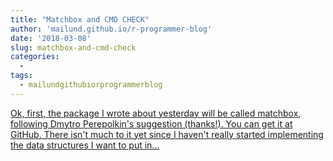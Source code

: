 ```yaml
---
title: "Matchbox and CMD CHECK"
author: 'mailund.github.io/r-programmer-blog'
date: '2018-03-08'
slug: matchbox-and-cmd-check
categories:
  - 
tags:
  - mailundgithubiorprogrammerblog
---
```


[Ok, first, the package I wrote about yesterday will be called matchbox, following Dmytro Perepolkin's suggestion (thanks!). You can get it at GitHub. There isn't much to it yet since I haven't really started implementing the data structures I want to put in...<click to read more>](https://mailund.github.io/r-programmer-blog/2018/03/08/matchbox-and-cmd-check/)

